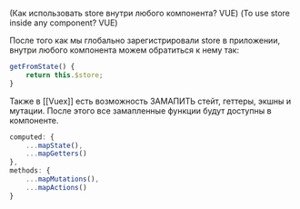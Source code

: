 (Как использовать store внутри любого компонента? VUE)
(To use store inside any component? VUE)

После того как мы глобально зарегистрировали store в приложении, внутри любого компонента можем обратиться к нему так:
```js
getFromState() {
	return this.$store;
}
```

Также в [[Vuex]] есть возможность ЗАМАПИТЬ стейт, геттеры, экшны и мутации. 
После этого все замапленные функции будут доступны в компоненте.
```js
computed: {
	...mapState(),
	...mapGetters()
},
methods: {
	...mapMutations(),
	...mapActions()
}
```